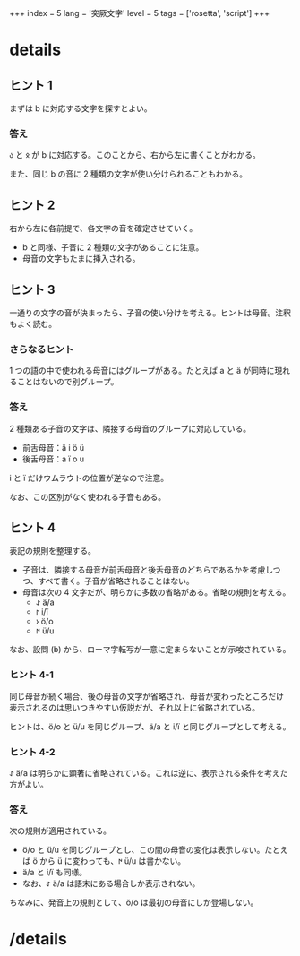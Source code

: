+++
index = 5
lang = '突厥文字'
level = 5
tags = ['rosetta', 'script']
+++

# details

## ヒント 1

まずは b に対応する文字を探すとよい。

### 答え

`𐰉` と `𐰋` が b に対応する。このことから、右から左に書くことがわかる。

また、同じ b の音に 2 種類の文字が使い分けられることもわかる。

## ヒント 2

右から左に各前提で、各文字の音を確定させていく。

* b と同様、子音に 2 種類の文字があることに注意。
* 母音の文字もたまに挿入される。

## ヒント 3

一通りの文字の音が決まったら、子音の使い分けを考える。ヒントは母音。注釈もよく読む。

### さらなるヒント

1 つの語の中で使われる母音にはグループがある。たとえば a と ä が同時に現れることはないので別グループ。

### 答え

2 種類ある子音の文字は、隣接する母音のグループに対応している。

* 前舌母音：ä i ö ü
* 後舌母音：a ï o u

i と ï だけウムラウトの位置が逆なので注意。

なお、この区別がなく使われる子音もある。

## ヒント 4

表記の規則を整理する。

* 子音は、隣接する母音が前舌母音と後舌母音のどちらであるかを考慮しつつ、すべて書く。子音が省略されることはない。
* 母音は次の 4 文字だが、明らかに多数の省略がある。省略の規則を考える。
  * `𐰀` ä/a
  * `𐰃` i/ï
  * `𐰆` ö/o
  * `𐰇` ü/u

なお、設問 (b) から、ローマ字転写が一意に定まらないことが示唆されている。

### ヒント 4-1

同じ母音が続く場合、後の母音の文字が省略され、母音が変わったところだけ表示されるのは思いつきやすい仮説だが、それ以上に省略されている。

ヒントは、ö/o と ü/u を同じグループ、ä/a と i/ï と同じグループとして考える。

### ヒント 4-2

`𐰀` ä/a は明らかに顕著に省略されている。これは逆に、表示される条件を考えた方がよい。

### 答え

次の規則が適用されている。

* ö/o と ü/u を同じグループとし、この間の母音の変化は表示しない。たとえば ö から ü に変わっても、`𐰇` ü/u は書かない。
* ä/a と i/ï も同様。
* なお、`𐰀` ä/a は語末にある場合しか表示されない。

ちなみに、発音上の規則として、ö/o は最初の母音にしか登場しない。

# /details
